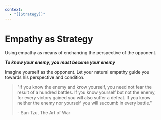 ```yaml
---
context:
  - "[[Strategy]]"
---
```


# Empathy as Strategy

Using empathy as means of enchancing the perspective of the opponent.

_**To know your enemy, you must become your enemy**_

Imagine yourself as the opponent. Let your natural empathy guide you towards his perspective and condition.

> "If you know the enemy and know yourself, you need not fear the result of a hundred battles. If you know yourself but not the enemy, for every victory gained you will also suffer a defeat. If you know neither the enemy nor yourself, you will succumb in every battle."
>
> \- Sun Tzu, The Art of War
